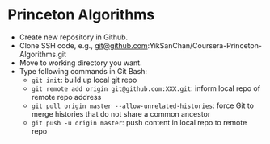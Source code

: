 # Princeton Algorithms

- Create new repository in Github.
- Clone SSH code, e.g., git@github.com:YikSanChan/Coursera-Princeton-Algorithms.git
- Move to working directory you want.
- Type following commands in Git Bash:
    -  `git init`: build up local git repo
    -  `git remote add origin git@github.com:XXX.git`: inform local repo of remote repo address
    -  `git pull origin master --allow-unrelated-histories`: force Git to merge histories that do not share a common ancestor
    -  `git push -u origin master`: push content in local repo to remote repo
